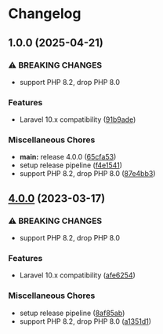 # Changelog

## 1.0.0 (2025-04-21)


### ⚠ BREAKING CHANGES

* support PHP 8.2, drop PHP 8.0

### Features

* Laravel 10.x compatibility ([91b9ade](https://github.com/akini072/Laravel-share-model/commit/91b9adeeb199434d6c8c537bbf7284596052da00))


### Miscellaneous Chores

* **main:** release 4.0.0 ([65cfa53](https://github.com/akini072/Laravel-share-model/commit/65cfa537d9813ff9c5a8f2821489a12bc3ea6a96))
* setup release pipeline ([f4e1541](https://github.com/akini072/Laravel-share-model/commit/f4e1541941e48299d0d3134aeafe60ac0bb2b1d8))
* support PHP 8.2, drop PHP 8.0 ([87e4bb3](https://github.com/akini072/Laravel-share-model/commit/87e4bb31500e17ae84b51f1baeac27a2fc3f4fa3))

## [4.0.0](https://github.com/ksassnowski/laravel-shareable-models/compare/3.2.0...v4.0.0) (2023-03-17)


### ⚠ BREAKING CHANGES

* support PHP 8.2, drop PHP 8.0

### Features

* Laravel 10.x compatibility ([afe6254](https://github.com/ksassnowski/laravel-shareable-models/commit/afe62545d3719de1f63bd27d461e8f0cd2675daf))


### Miscellaneous Chores

* setup release pipeline ([8af85ab](https://github.com/ksassnowski/laravel-shareable-models/commit/8af85abd275cf91de74ce6b7823e651cc5ba9dd2))
* support PHP 8.2, drop PHP 8.0 ([a1351d1](https://github.com/ksassnowski/laravel-shareable-models/commit/a1351d187a95d268ed9bdf0bc51cb85ffcdc3037))
